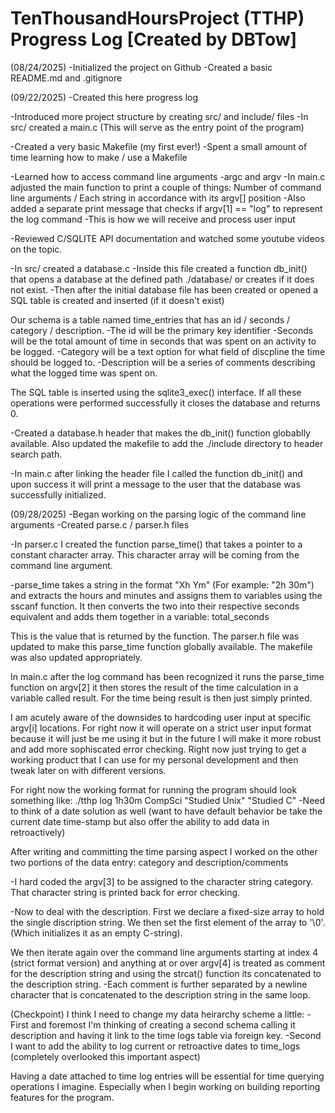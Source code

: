 # TenThousandHoursProject (TTHP) Progress Log [Created by DBTow]

(08/24/2025)
-Initialized the project on Github
-Created a basic README.md and .gitignore

(09/22/2025)
-Created this here progress log

-Introduced more project structure by creating src/ and include/ files
-In src/ created a main.c (This will serve as the entry point of the program)

-Created a very basic Makefile (my first ever!)
    -Spent a small amount of time learning how to make / use a Makefile

-Learned how to access command line arguments
    -argc and argv
    -In main.c adjusted the main function to print a couple of things: Number of command line arguments / Each string in accordance with its argv[] position
        -Also added a separate print message that checks if argv[1] == "log" to represent the log command
        -This is how we will receive and process user input

-Reviewed C/SQLITE API documentation and watched some youtube videos on the topic.

-In src/ created a database.c
    -Inside this file created a function db_init() that opens a database at the defined path ./database/ or creates if it does not exist.
    -Then after the initial database file has been created or opened a SQL table is created and inserted (if it doesn't exist)

Our schema is a table named time_entries that has an id / seconds / category / description.
    -The id will be the primary key identifier
    -Seconds will be the total amount of time in seconds that was spent on an activity to be logged.
    -Category will be a text option for what field of discpline the time should be logged to.
    -Description will be a series of comments describing what the logged time was spent on.

The SQL table is inserted using the sqlite3_exec() interface. If all these operations were performed successfully it closes the database and returns 0.

-Created a database.h header that makes the db_init() function globablly available. Also updated the makefile to add the ./include directory to header search path.

-In main.c after linking the header file I called the function db_init() and upon success it will print a message to the user that the database was successfully initialized.

(09/28/2025)
-Began working on the parsing logic of the command line arguments
-Created parse.c / parser.h files

-In parser.c I created the function parse_time() that takes a pointer to a constant character array. This character array will be coming from the command line argument.

-parse_time takes a string in the format "Xh Ym" (For example: "2h 30m") and extracts the hours and minutes and assigns them to variables using the sscanf function.
It then converts the two into their respective seconds equivalent and adds them together in a variable: total_seconds

This is the value that is returned by the function. The parser.h file was updated to make this parse_time function globally available. The makefile was also updated appropriately.

In main.c after the log command has been recognized it runs the parse_time function on argv[2] it then stores the result of the time calculation in a variable called result. For the time being result is then just simply printed.


I am acutely aware of the downsides to hardcoding user input at specific argv[i] locations. For right now it will operate on a strict user input format because it will just be me using it but in the future I will make it more robust and
add more sophiscated error checking. Right now just trying to get a working product that I can use for my personal development and then tweak later on with different versions.

For right now the working format for running the program should look something like: ./tthp log 1h30m CompSci "Studied Unix" "Studied C"
    -Need to think of a date solution as well (want to have default behavior be take the current date time-stamp but also offer the ability to add data in retroactively)

After writing and committing the time parsing aspect I worked on the other two portions of the data entry: category and description/comments

-I hard coded the argv[3] to be assigned to the character string category. That character string is printed back for error checking.

-Now to deal with the description. First we declare a fixed-size array to hold the single discription string. We then set the first element of the array to '\0'. (Which initializes it as an empty C-string).

We then iterate again over the command line arguments starting at index 4 (strict format version) and anything at or over argv[4] is treated as comment for the description string and using the strcat() function its concatenated to the
description string.
    -Each comment is further separated by a newline character that is concatenated to the description string in the same loop.


(Checkpoint)
I think I need to change my data heirarchy scheme a little:
-First and foremost I'm thinking of creating a second schema calling it description and having it link to the time logs table via foreign key.
-Second I want to add the ability to log current or retroactive dates to time_logs (completely overlooked this important aspect)

Having a date attached to time log entries will be essential for time querying operations I imagine. Especially when I begin working on building reporting features for the program.

